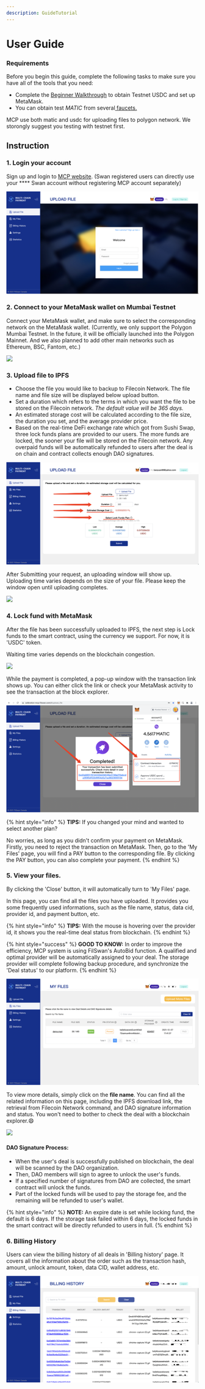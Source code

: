 ```yaml
---
description: GuideTutorial
---
```


# User Guide

### Requirements <a href="#requirements" id="requirements"></a>

Before you begin this guide, complete the following tasks to make sure you have all of the tools that you need:

* Complete the [Beginner Walkthrough](../getting-started/beginner-walkthrough/) to obtain Testnet USDC and set up MetaMask.
* You can obtain test _MATIC_ from several[ faucets.](../development-resource/swan-token-contracts.md)

MCP use both matic and usdc for uploading files to polygon network. We storongly suggest you testing with testnet first.

## **Instruction**

### **1. Login your account**

Sign up and login to [MCP website](https://calibration-mcp.filswan.com). (Swan registered users can directly use your **** Swan account without registering MCP account separately)

![](<../.gitbook/assets/image (30).png>)

### **2. Connect to your MetaMask wallet on Mumbai Testnet**

Connect your MetaMask wallet, and make sure to select the corresponding network on the MetaMask wallet. (Currently, we only support the Polygon Mumbai Testnet. In the future, it will be officially launched into the Polygon Mainnet. And we also planned to add other main networks such as Ethereum, BSC, Fantom, etc.)

![    ](<../.gitbook/assets/chrome-capture (3).gif>)

### 3. Upload file **to IPFS**

* Choose the file you would like to backup to Filecoin Network. The file name and file size will be displayed below upload button.
* Set a duration which refers to the terms in which you want the file to be stored on the Filecoin network. _The default value will be 365 days._&#x20;
* An estimated storage cost will be calculated according to the file size, the duration you set, and the average provider price.
* Based on the real-time DeFi exchange rate which got from Sushi Swap, three lock funds plans are provided to our users. The more funds are locked, the sooner your file will be stored on the Filecoin network. Any overpaid funds will be automatically refunded to users after the deal is on chain and contract collects enough DAO signatures.

![](<../.gitbook/assets/image (46).png>)

After Submitting your request, an uploading window will show up. Uploading time varies depends on the size of your file. Please keep the window open until uploading completes.

![](<../.gitbook/assets/chrome-capture (4).gif>)

### **4. Lock fund with MetaMask**

After the file has been successfully uploaded to IPFS, the next step is Lock funds to the smart contract, using the currency we support. For now, it is 'USDC' token.

Waiting time varies depends on the blockchain congestion.

![](<../.gitbook/assets/chrome-capture (5).gif>)

While the payment is completed, a pop-up window with the transaction link shows up. You can either click the link or check your MetaMask activity to see the transaction at the block explorer.

![](<../.gitbook/assets/image (45).png>)

{% hint style="info" %}
**TIPS:** If you changed your mind and wanted to select another plan?

No worries, as long as you didn't confirm your payment on MetaMask. Firstly, you need to reject the transaction on MetaMask. Then, go to the 'My Files' page, you will find a PAY button to the corresponding file. By clicking the PAY button, you can also complete your payment.
{% endhint %}

### **5. View your files.**

By clicking the 'Close' button, it will automatically turn to 'My Files' page.

In this page, you can find all the files you have uploaded. It provides you some frequently used informations, such as the file name, status, data cid, provider id, and payment button, etc.&#x20;

{% hint style="info" %}
**TIPS:** With the mouse is hovering over the provider id, it shows you the real-time deal status from blockchain.
{% endhint %}

{% hint style="success" %}
**GOOD TO KNOW:** In order to improve the efficiency, MCP system is using FilSwan's AutoBid function. A qualified and optimal provider will be automatically assigned to your deal. The storage provider will complete following backup procedure, and synchronize the 'Deal status' to our platform.
{% endhint %}

![](<../.gitbook/assets/image (34).png>)

To view more details, simply click on the **file name**. You can find all the related information on this page, including the IPFS download link, the retrieval from Filecoin Network command, and DAO signature information and status. You won't need to bother to check the deal with a blockchain explorer.:smile:

![](<../.gitbook/assets/chrome-capture (6).gif>)

#### DAO Signature Process:

* When the user's deal is successfully published on blockchain, the deal will be scanned by the DAO organization.&#x20;
* Then, DAO members will sign to agree to unlock the user's funds.&#x20;
* If a specified number of signatures from DAO are collected, the smart contract will unlock the funds.&#x20;
* Part of the locked funds will be used to pay the storage fee, and the remaining will be refunded to user's wallet.

{% hint style="info" %}
**NOTE:** An expire date is set while locking fund, the default is 6 days. If the storage task failed within 6 days, the locked funds in the smart contract will be directly refunded to users in full.
{% endhint %}

### 6. Billing History

Users can view the billing history of all deals in 'Billing history' page. It covers all the information about the order such as the transaction hash, amount, unlock amount, token, data CID, wallet address, etc.

![](<../.gitbook/assets/image (29) (1).png>)

